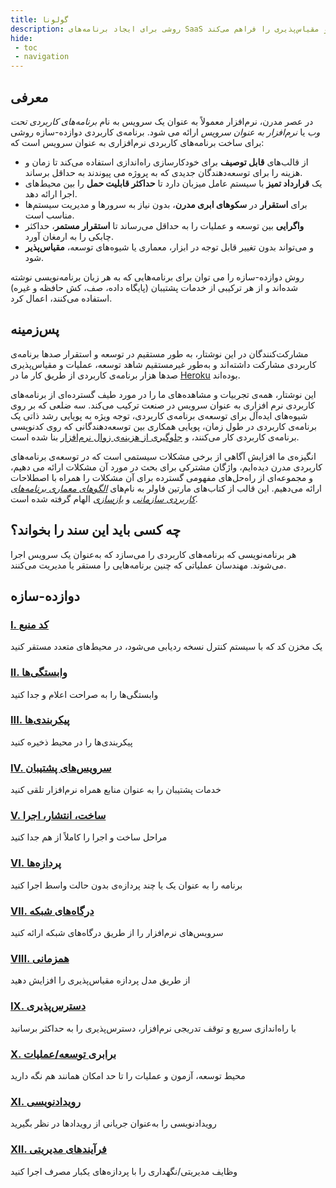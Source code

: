 ```yaml
---
title: گولونا
description: روشی برای ایجاد برنامه‌های SaaS که حداکثر انعطاف‌پذیری توسعه، قابلیت حمل و مقیاس‌پذیری را فراهم می‌کند.
hide:
 - toc
 - navigation
---
```


## معرفی

در عصر مدرن، نرم‌افزار معمولاً به عنوان یک سرویس به نام *برنامه‌های کاربردی تحت وب* یا *نرم‌افزار به عنوان سرویس* ارائه می شود. برنامه‌ی کاربردی دوازده-سازه روشی برای ساخت برنامه‌های کاربردی نرم‌افزاری به عنوان سرویس است که:

* از قالب‌های **قابل توصیف** برای خودکارسازی راه‌اندازی استفاده می‌کند تا زمان و هزینه را برای توسعه‌دهندگان جدیدی که به پروژه می پیوندند به حداقل برساند.
* یک **قرارداد تمیز** با سیستم عامل میزبان دارد تا **حداکثر قابلیت حمل** را بین محیط‌های اجرا ارائه دهد.
* برای **استقرار** در **سکوهای ابری مدرن**، بدون نیاز به سرورها و مدیریت سیستم‌ها مناسب است.
* **واگرایی** بین توسعه و عملیات را به حداقل می‌رساند تا **استقرار مستمر**، حداکثر چابکی را به ارمغان آورد.
* و می‌تواند بدون تغییر قابل توجه در ابزار، معماری یا شیوه‌های توسعه، **مقیاس‌پذیر** شود.

روش دوازده-سازه را می توان برای برنامه‌هایی که به هر زبان برنامه‌نویسی نوشته شده‌اند و از هر ترکیبی از خدمات پشتیبان (پایگاه داده، صف، کش حافظه و غیره) استفاده می‌کنند، اعمال کرد.

## پس‌زمینه

مشارکت‌کنندگان در این نوشتار، به طور مستقیم در توسعه و استقرار صدها برنامه‌ی کاربردی مشارکت داشته‌اند و به‌طور غیرمستقیم شاهد توسعه، عملیات و مقیاس‌پذیری صدها هزار برنامه‌ی کاربردی از طریق کار ما در <a href="http://www. پلت فرم .heroku.com/" target="_blank">Heroku</a> بوده‌اند.

این نوشتار، همه‌ی تجربیات و مشاهده‌های ما را در مورد طیف گسترده‌ای از برنامه‌های کاربردی نرم افزاری به عنوان سرویس در صنعت ترکیب می‌کند. سه ضلعی که بر روی شیوه‌های ایده‌آل برای توسعه‌ی برنامه‌ی کاربردی، توجه ویژه به پویایی رشد ذاتی یک برنامه‌ی کاربردی در طول زمان، پویایی همکاری بین توسعه‌دهندگانی که روی کدنویسی برنامه‌ی کاربردی کار می‌کنند، و <a href="http://blog .heroku.com/archives/2011/6/28/the_new_heroku_4_erosion_resistance_explicit_contracts/" target="_blank">جلوگیری از هزینه‌ی زوال  نرم‌افزار</a> بنا شده است.

انگیزه‌ی ما افزایش آگاهی از برخی مشکلات سیستمی است که در توسعه‌ی برنامه‌های کاربردی مدرن دیده‌ایم، واژگان مشترکی برای بحث در مورد آن مشکلات ارائه می دهیم، و مجموعه‌ای از راه‌حل‌های مفهومی گسترده برای آن مشکلات را همراه با اصطلاحات ارائه می‌دهیم. این قالب از کتاب‌های مارتین فاولر به نام‌های  *<a href="https://books.google.com/books/about/Patterns_of_enterprise_application_archi.html?id=FyWZt5DdvFkC" target="_blank">الگوهای معماری برنامه‌های کاربردی سازمانی</a >* و *<a href="https://books.google.com/books/about/Refactoring.html?id=1MsETFPD3I0C" target="_blank">بازسازی</a>* الهام گرفته شده است.

## چه کسی باید این سند را بخواند؟

هر برنامه‌نویسی که برنامه‌های کاربردی را می‌سازد که به‌عنوان یک سرویس اجرا می‌شوند. مهندسان عملیاتی که چنین برنامه‌هایی را مستقر یا مدیریت می‌کنند.

## دوازده-سازه

### [I. کد منبع](./codebase.md)

یک مخزن کد که با سیستم کنترل نسخه ردیابی می‌شود، در محیط‌های متعدد مستقر کنید

### [II. وابستگی‌ها](./dependencies.md)

وابستگی‌ها را به صراحت اعلام و جدا کنید

### [III. پیکربندی‌ها](./config.md)

پیکربندی‌ها را در محیط ذخیره کنید

### [IV. سرویس‌های پشتیبان](./backing-services.md)

خدمات پشتیبان را به عنوان منابع همراه نرم‌افزار تلقی کنید

### [V. ساخت، انتشار، اجرا](./build-release-run.md)

مراحل ساخت و اجرا را کاملاً از هم جدا کنید

### [VI. پردازه‌ها](./processes.md)

برنامه را به عنوان یک یا چند پردازه‌ی بدون حالت واسط اجرا کنید

### [VII. درگاه‌های شبکه](./port-binding.md)

سرویس‌های نرم‌افزار را از طریق درگاه‌های شبکه ارائه کنید

### [VIII. همزمانی](./concurrency.md)

از طریق مدل پردازه مقیاس‌پذیری را افزایش دهید

### [IX. دسترس‌پذیری](./disposability.md)

با راه‌اندازی سریع و توقف تدریجی نرم‌افزار، دسترس‌پذیری را به حداکثر برسانید

### [X. برابری توسعه/عملیات](./dev-prod-parity.md)

محیط توسعه، آزمون و عملیات را تا حد امکان همانند هم نگه دارید

### [XI. رویدادنویسی](./logs.md)

رویدادنویسی را به‌عنوان جریانی از رویدادها در نظر بگیرید

### [XII. فرآیندهای مدیریتی](./admin-processes.md)

وظایف مدیریتی/نگهداری را با پردازه‌های یکبار مصرف اجرا کنید
